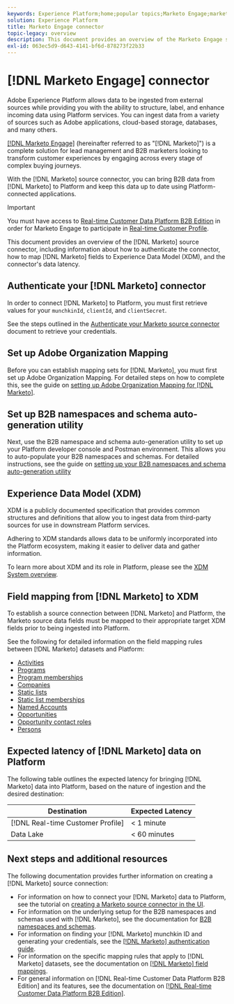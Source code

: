 ```yaml
---
keywords: Experience Platform;home;popular topics;Marketo Engage;marketo engage;marketo
solution: Experience Platform
title: Marketo Engage connector
topic-legacy: overview
description: This document provides an overview of the Marketo Engage source connector, including information about its authentication, mapping, and data latency.
exl-id: 063ec5d9-d643-4141-bf6d-878273f22b33
---
```

# [!DNL Marketo Engage] connector

Adobe Experience Platform allows data to be ingested from external sources while providing you with the ability to structure, label, and enhance incoming data using Platform services. You can ingest data from a variety of sources such as Adobe applications, cloud-based storage, databases, and many others.

[[!DNL Marketo Engage]](https://www.marketo.com/software/) (hereinafter referred to as "[!DNL Marketo]") is a complete solution for lead management and B2B marketers looking to transform customer experiences by engaging across every stage of complex buying journeys.

With the [!DNL Marketo] source connector, you can bring B2B data from [!DNL Marketo] to Platform and keep this data up to date using Platform-connected applications.

>[!IMPORTANT]
>
>You must have access to [Real-time Customer Data Platform B2B Edition](../../../../rtcdp/b2b-overview.md) in order for Marketo Engage to participate in [Real-time Customer Profile](../../../../profile/home.md).

This document provides an overview of the [!DNL Marketo] source connector, including information about how to authenticate the connector, how to map [!DNL Marketo] fields to Experience Data Model (XDM), and the connector's data latency.

## Authenticate your [!DNL Marketo] connector

In order to connect [!DNL Marketo] to Platform, you must first retrieve values for your `munchkinId`, `clientId`, and `clientSecret`.

See the steps outlined in the [Authenticate your Marketo source connector](./marketo-auth.md) document to retrieve your credentials.

## Set up Adobe Organization Mapping

Before you can establish mapping sets for [!DNL Marketo], you must first set up Adobe Organization Mapping. For detailed steps on how to complete this, see the guide on [setting up Adobe Organization Mapping for [!DNL Marketo]](https://experienceleague.adobe.com/docs/marketo/using/product-docs/core-marketo-concepts/miscellaneous/set-up-adobe-organization-mapping.html).

## Set up B2B namespaces and schema auto-generation utility

Next, use the B2B namespace and schema auto-generation utility to set up your Platform developer console and Postman environment. This allows you to auto-populate your B2B namespaces and schemas. For detailed instructions, see the guide on [setting up your B2B namespaces and schema auto-generation utility](./marketo-namespaces.md)

## Experience Data Model (XDM)

XDM is a publicly documented specification that provides common structures and definitions that allow you to ingest data from third-party sources for use in downstream Platform services.

Adhering to XDM standards allows data to be uniformly incorporated into the Platform ecosystem, making it easier to deliver data and gather information.

To learn more about XDM and its role in Platform, please see the [XDM System overview](../../../../xdm/home.md).

## Field mapping from [!DNL Marketo] to XDM

To establish a source connection between [!DNL Marketo] and Platform, the Marketo source data fields must be mapped to their appropriate target XDM fields prior to being ingested into Platform.

See the following for detailed information on the field mapping rules between [!DNL Marketo] datasets and Platform:

* [Activities](../mapping/marketo.md#activities)
* [Programs](../mapping/marketo.md#programs)
* [Program memberships](../mapping/marketo.md#program-memberships)
* [Companies](../mapping/marketo.md#companies)
* [Static lists](../mapping/marketo.md#static-lists)
* [Static list memberships](../mapping/marketo.md#static-list-memberships)
* [Named Accounts](../mapping/marketo.md#named-accounts)
* [Opportunities](../mapping/marketo.md#opportunities)
* [Opportunity contact roles](../mapping/marketo.md#opportunity-contact-roles)
* [Persons](../mapping/marketo.md#persons)

## Expected latency of [!DNL Marketo] data on Platform

The following table outlines the expected latency for bringing [!DNL Marketo] data into Platform, based on the nature of ingestion and the desired destination:

| Destination | Expected Latency |
| ----------- | ---------------- |
| [!DNL Real-time Customer Profile] | < 1 minute |
| Data Lake | < 60 minutes |

## Next steps and additional resources

The following documentation provides further information on creating a [!DNL Marketo] source connection:

* For information on how to connect your [!DNL Marketo] data to Platform, see the tutorial on [creating a Marketo source connector in the UI](../../../tutorials/ui/create/adobe-applications/marketo.md).
* For information on the underlying setup for the B2B namespaces and schemas used with [!DNL Marketo], see the documentation for [B2B namespaces and schemas](./marketo-namespaces.md).
* For information on finding your [!DNL Marketo] munchkin ID and generating your credentials, see the [[!DNL Marketo] authentication guide](./marketo-auth.md).
* For information on the specific mapping rules that apply to [!DNL Marketo] datasets, see the documentation on [[!DNL Marketo] field mappings](../mapping/marketo.md).
* For general information on [!DNL Real-time Customer Data Platform B2B Edition] and its features, see the documentation on [[!DNL Real-time Customer Data Platform B2B Edition]](../../../../rtcdp/b2b-overview.md).
